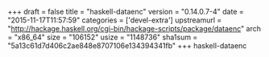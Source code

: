 +++
draft = false
title = "haskell-dataenc"
version = "0.14.0.7-4"
date = "2015-11-17T11:57:59"
categories = ['devel-extra']
upstreamurl = "http://hackage.haskell.org/cgi-bin/hackage-scripts/package/dataenc"
arch = "x86_64"
size = "106152"
usize = "1148736"
sha1sum = "5a13c61d7d406c2ae848e8707106e134394341fb"
+++
haskell-dataenc